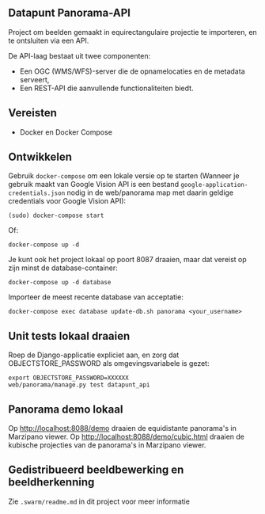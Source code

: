 ## Datapunt Panorama-API

Project om beelden gemaakt in equirectangulaire projectie te importeren, en te ontsluiten via een API.

De API-laag bestaat uit twee componenten:

- Een OGC (WMS/WFS)-server die de opnamelocaties en de metadata serveert,
- Een REST-API die aanvullende functionaliteiten biedt.

## Vereisten

- Docker en Docker Compose

## Ontwikkelen

Gebruik `docker-compose` om een lokale versie op te starten
(Wanneer je gebruik maakt van Google Vision API is een bestand
`google-application-credentials.json` nodig in de web/panorama map
met daarin geldige credentials voor Google Vision API):

    (sudo) docker-compose start

Of:

    docker-compose up -d

Je kunt ook het project lokaal op poort 8087 draaien, maar dat vereist op zijn minst de database-container:

    docker-compose up -d database

Importeer de meest recente database van acceptatie:

    docker-compose exec database update-db.sh panorama <your_username>

## Unit tests lokaal draaien

Roep de Django-applicatie expliciet aan, en zorg dat OBJECTSTORE_PASSWORD als omgevingsvariabele is gezet:

    export OBJECTSTORE_PASSWORD=XXXXXX
    web/panorama/manage.py test datapunt_api

## Panorama demo lokaal

Op [http://localhost:8088/demo](http://localhost:8088/demo) draaien de equidistante panorama's in Marzipano viewer.
Op [http://localhost:8088/demo/cubic.html](http://localhost:8088/demo/cubic.html) draaien de kubische projecties van de panorama's in Marzipano viewer.

## Gedistribueerd beeldbewerking en beeldherkenning

Zie `.swarm/readme.md` in dit project voor meer informatie
